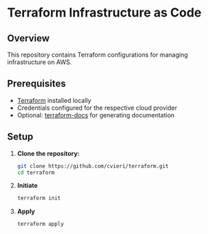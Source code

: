 # Terraform Infrastructure as Code

## Overview
This repository contains Terraform configurations for managing infrastructure on AWS. 

## Prerequisites
- [Terraform](https://www.terraform.io/downloads.html) installed locally
- Credentials configured for the respective cloud provider
- Optional: [terraform-docs](https://github.com/terraform-docs/terraform-docs) for generating documentation

## Setup
1. **Clone the repository:**
   ```sh
   git clone https://github.com/cvieri/terraform.git
   cd terraform

2. **Initiate**
   ```sh
   terraform init

3. **Apply**
   ```sh
   terraform apply
